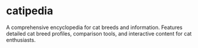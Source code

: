# catipedia
A comprehensive encyclopedia for cat breeds and information. Features detailed cat breed profiles, comparison tools, and interactive content for cat enthusiasts.
